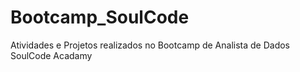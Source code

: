 # Bootcamp_SoulCode
Atividades e Projetos realizados no Bootcamp de Analista de Dados SoulCode Acadamy
